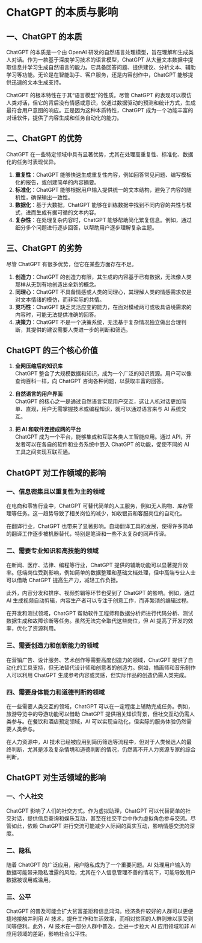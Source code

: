 # ChatGPT 的本质与影响

## 一、ChatGPT 的本质

ChatGPT 的本质是一个由 OpenAI 研发的自然语言处理模型，旨在理解和生成类人对话。作为一款基于深度学习技术的语言模型，ChatGPT 从大量文本数据中提取信息并学习生成自然语言的能力。它具备回答问题、提供建议、分析文本、辅助学习等功能。无论是在智能助手、客户服务，还是内容创作中，ChatGPT 能够提供迅速的文本生成支持。

ChatGPT 的根本特性在于其“语言模型”的性质。尽管 ChatGPT 的表现可以模仿人类对话，但它的背后没有情感或意识，仅通过数据驱动的预测和统计方式，生成最符合用户意图的响应。正是因为这种本质特性，ChatGPT 成为一个功能丰富的对话软件，提供了内容生成和任务自动化的能力。

## 二、ChatGPT 的优势

ChatGPT 在一些特定领域中具有显著优势，尤其在处理高重复性、标准化、数据化的任务时表现优异。

1. **重复性**：ChatGPT 能够快速生成重复性内容，例如回答常见问题、编写模板化的报告，或创建简单的内容摘要。
2. **标准化**：ChatGPT 能够根据用户输入提供统一的文本结构，避免了内容的随机性，确保输出一致性。
3. **数据化**：基于大数据，ChatGPT 能够在训练数据中找到不同内容的共性与模式，进而生成有据可循的文本内容。
4. **复杂性**：在处理复杂内容时，ChatGPT 能够帮助简化繁复信息。例如，通过细分多个问题进行逐步回答，以帮助用户逐步理解复杂主题。

## 三、ChatGPT 的劣势

尽管 ChatGPT 有很多优势，但它在某些方面存在不足。

1. **创造力**：ChatGPT 的创造力有限，其生成的内容基于已有数据，无法像人类那样从无到有地创造出全新的概念。
2. **同理心**：ChatGPT 不具备情感或人类的同理心，其理解人类的情感需求仅是对文本情绪的模仿，而非实际的共情。
3. **灵巧性**：ChatGPT 缺乏灵活应变的能力，在面对模棱两可或极具语境需求的内容时，可能无法提供准确的回答。
4. **决策力**：ChatGPT 不是一个决策系统，无法基于复杂情况独立做出合理判断，其提供的建议需要人类进一步的判断和筛选。

## ChatGPT 的三个核心价值

1. **全网压缩后的知识库**  
   ChatGPT 整合了大规模数据和知识，成为一个广泛的知识资源。用户可以像查询百科一样，向 ChatGPT 咨询各种问题，以获取丰富的回答。

2. **自然语言的用户界面**  
   ChatGPT 的核心之一是通过自然语言实现用户交互，这让人机对话更加简单、直观，用户无需掌握技术或编程知识，就可以通过语言来与 AI 系统交互。

3. **把 AI 和软件连接成网的平台**  
   ChatGPT 成为一个平台，能够集成和互联各类人工智能应用。通过 API，开发者可以在各自的软件和业务系统中嵌入 ChatGPT 的功能，促使不同的 AI 工具之间实现互联互通。

## ChatGPT 对工作领域的影响

### 一、信息密集且以重复性为主的领域

在电商和零售行业中，ChatGPT 可替代简单的人工服务，例如无人购物、库存管理等任务。这一趋势导致了相关岗位的减少，如收银员和客服岗位的自动化。

在翻译行业，ChatGPT 也带来了显著影响。自动翻译工具的发展，使得许多简单的翻译工作逐步被机器替代，特别是笔译和一些不太复杂的同声传译。

### 二、需要专业知识和高技能的领域

在新闻、医疗、法律、编程等行业，ChatGPT 提供的辅助功能可以显著提升效率。低端岗位受到影响，例如简单的数据整理和基础文档处理，但中高端专业人士可以借助 ChatGPT 提高生产力，减轻工作负担。

此外，内容分发和排序、视频剪辑等环节也受到了 ChatGPT 的影响。例如，通过 AI 生成视频自动剪辑，内容生产者可以专注于创意工作，而非繁琐的编辑过程。

在开发和测试领域，ChatGPT 帮助软件工程师和数据分析师进行代码分析、测试数据生成和故障诊断等任务。虽然无法完全取代这些岗位，但 AI 提高了开发的效率，优化了资源利用。

### 三、需要创造力和创新能力的领域

在营销广告、设计服务、艺术创作等需要高度创造力的领域，ChatGPT 提供了自动化的工具支持，但无法替代设计师和创意者的创造力。例如，插画师和音乐制作人可以利用 ChatGPT 生成参考内容或灵感，但实际作品的创造仍需人类完成。

### 四、需要身体能力和道德判断的领域

在一些需要人类交互的领域，ChatGPT 可以在一定程度上辅助完成任务。例如，旅游导览中的导游功能可以借助 ChatGPT 提供相关知识背景，但社交互动仍需人类参与。在餐饮和酒店预定领域，AI 可以实现自动化，但实际的服务体验仍然需要人类参与。

在人力资源中，AI 技术已经被应用到简历筛选等流程中，但对于人类候选人的最终判断，尤其是涉及复杂情境和道德判断的情况，仍然离不开人力资源专家的综合判断。

## ChatGPT 对生活领域的影响

### 一、个人社交

ChatGPT 影响了人们的社交方式。作为虚拟助理，ChatGPT 可以代替简单的社交对话，提供信息查询和娱乐互动，甚至在社交平台中作为虚拟角色参与交流。尽管如此，依赖 ChatGPT 进行交流可能减少人际间的真实互动，影响情感交流的深度。

### 二、隐私

随着 ChatGPT 的广泛应用，用户隐私成为了一个重要问题。AI 处理用户输入的数据可能带来隐私泄露的风险，尤其在个人信息管理不善的情况下，可能导致用户数据被误用或滥用。

### 三、公平

ChatGPT 的普及可能会扩大贫富差距和信息鸿沟。经济条件较好的人群可以更便捷地接触并利用 AI 技术，提升工作和生活效率，而相对贫困的人群则难以享受到同等便利。此外，AI 技术在一部分人群中普及，会进一步拉大 AI 应用领域和非 AI 应用领域的差距，影响社会公平性。
